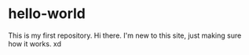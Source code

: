 # hello-world
This is my first repository.
Hi there. I'm new to this site, just making sure how it works. xd
